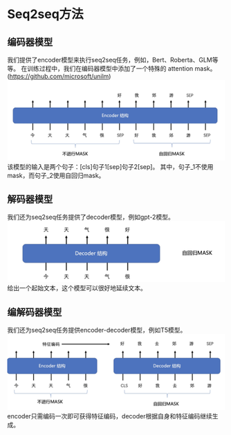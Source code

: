 # Seq2seq方法

## 编码器模型
我们提供了encoder模型来执行seq2seq任务，例如，Bert、Roberta、GLM等等。
在训练过程中，我们在编码器模型中添加了一个特殊的 attention mask。(https://github.com/microsoft/unilm)
![encoder_mask](../docs/img/encoder_mask.png)
该模型的输入是两个句子：[cls]句子1[sep]句子2[sep]。
其中，句子_1不使用mask，而句子_2使用自回归mask。

## 解码器模型
我们还为seq2seq任务提供了decoder模型，例如gpt-2模型。
![decoder_mask](../docs/img/decoder_mask.png)
给出一个起始文本，这个模型可以很好地延续文本。

## 编解码器模型
我们还为seq2seq任务提供encoder-decoder模型，例如T5模型。
![encoder_decoder_mask](../docs/img/encoder_decoder_mask.png)
encoder只需编码一次即可获得特征编码，decoder根据自身和特征编码继续生成。